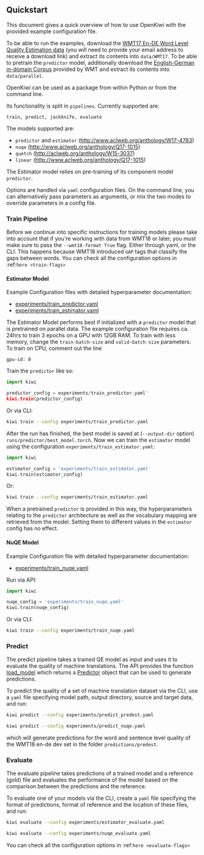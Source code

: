 
## Quickstart

This document gives a quick overview of how to use OpenKiwi with the provided example configuration file.

To be able to run the examples, download the [WMT17 En-DE Word Level Quality Estimation data](https://lindat.mff.cuni.cz/repository/xmlui/bitstream/handle/11372/LRT-1974/task2_en-de_training-dev.tar.gz) (you will need to provide your email address to receive a download link) and extract its contents into `data/WMT17`. To be able to pretrain the `predictor` model, additionally download the [English-German in-domain Corpus](https://www.quest.dcs.shef.ac.uk/wmt18_files_qe/corpus_en-de.tar.gz) provided by WMT and extract its contents into `data/parallel`.


OpenKiwi can be used as a package from within Python or from the command line.

Its functionality is split in `pipelines`.
Currently supported are:
```
train, predict, jackknife, evaluate
```

The models supported are:
 - `predictor` and `estimator` (http://www.aclweb.org/anthology/W17-4763)
 - `nuqe` (http://www.aclweb.org/anthology/Q17-1015)
 - `quetch` (http://aclweb.org/anthology/W15-3037)
 - `linear` (http://www.aclweb.org/anthology/Q17-1015)

The Estimator model relies on pre-training of its component model `predictor`.

Options are handled via `yaml` configuration files.
On the command line, you can alternatively pass parameters as arguments,
or mix the two modes to override parameters in a config file.

### Train Pipeline

Before we continue into specific instructions for training models please take into account
that if you're working with data from WMT18 or later, you must make sure to pass the 
`--wmt18-format True` flag. Either through yaml, or the CLI. This happens because WMT18 
introduced `GAP` tags that classify the gaps between words.
You can check all the configuration options in :ref:`here <train-flags>`

#### Estimator Model

Example Configuration files with detailed hyperparameter documentation:
* [experiments/train_predictor.yaml](https://github.com/Unbabel/OpenKiwi/tree/master/experiments/train_predictor.yaml)
* [experiments/train_estimator.yaml](https://github.com/Unbabel/OpenKiwi/tree/master/experiments/train_estimator.yaml)

The Estimator Model performs best if initialized with a `predictor` model that is pretrained on parallel data.
The example configuration file requires ca. 24hrs to train 3 epochs on a GPU with 12GB RAM.
To train with less memory, change the `train-batch-size` and `valid-batch-size` parameters.
To train on CPU, comment out the line
```
gpu-id: 0
```

Train the `predictor` like so:
```python
import kiwi

predictor_config = experiments/train_predictor.yaml'
kiwi.train(predictor_config)
```
Or via CLI:
```bash
kiwi train --config experiments/train_predictor.yaml
```
After the run has finished, the best model is saved at (`--output-dir` option) `runs/predictor/best_model.torch`.
Now we can train the `estimator` model using the configuration `experiments/train_estimator.yaml`:
```python
import kiwi

estimator_config = 'experiments/train_estimator.yaml'
kiwi.train(estimator_config)
```
Or:
```bash
kiwi train --config experiments/train_estimator.yaml
```

When a pretrained `predictor` is provided in this way, the hyperparameters relating
to the `predictor` architecture as well as the vocabulary mapping are retrieved from the model.
Setting them to different values in the `estimator` config has no effect.


#### NuQE Model

Example Configuration file with detailed hyperparameter documentation:
* [experiments/train_nuqe.yaml](https://github.com/Unbabel/OpenKiwi/tree/master/experiments/train_nuqe.yaml)

Run via API:
```python
import kiwi

nuqe_config = 'experiments/train_nuqe.yaml'
kiwi.train(nuqe_config)
```
Or via CLI:
```bash
kiwi train --config experiments/train_nuqe.yaml
```


### Predict

The predict pipeline takes a trained  QE model as input and uses it to evaluate the quality of machine translations.
The API provides the function [load_model](source/kiwi.lib.html#kiwi.lib.predict.load_model) which returns a
[Predictor](source/kiwi.predictors.html#module-kiwi.predictors.predictor)  object that can be used to generate predictions.

To predict the quality of a set of machine translation dataset via the CLI,  use a `yaml` file specifying model path,
output directory, source and target data, and run:

```bash
kiwi predict --config experiments/predict_predest.yaml

kiwi predict --config experiments/predict_nuqe.yaml
```

which will generate predictions for the word and sentence level quality of the WMT18 en-de dev set in the folder `predictions/predest`.


### Evaluate

The evaluate pipeline takes predictions of a trained model and a reference (gold) file and evaluates the performance of the model based on the comparison between the predictions and the reference.

To evaluate one of your models via the CLI, create a `yaml` file specifying the format of predictions, format of reference and the location of these files, and run:

```bash
kiwi evaluate --config experiments/estimator_evaluate.yaml

kiwi evaluate --config experiments/nuqe_evaluate.yaml
```

You can check all the configuration options in :ref:`here <evaluate-flags>`

[//]: # (NOTE: please change docs/cli.rst after fixing Search)

